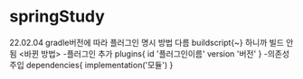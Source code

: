 # springStudy
22.02.04
gradle버전에 따라 플러그인 명시 방법 다름
buildscript{~} 하니까 빌드 안됨
<바뀐 방법>
-플러그인 추가
plugins{
  id '플러그인이름' version '버전'
}
-의존성 주입
dependencies{
  implementation('모듈')
}
